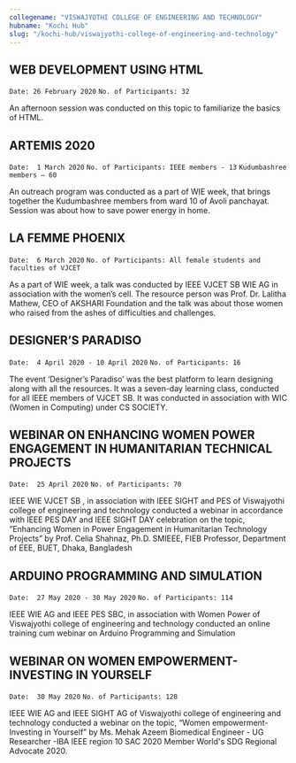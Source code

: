 ```yaml
---
collegename: "VISWAJYOTHI COLLEGE OF ENGINEERING AND TECHNOLOGY"
hubname: "Kochi Hub"
slug: "/kochi-hub/viswajyothi-college-of-engineering-and-technology"
---
```



## WEB DEVELOPMENT USING HTML

```Date: 26 February 2020```
```No. of Participants: 32```

An afternoon session was conducted on this topic to familiarize the basics of HTML. 


## ARTEMIS 2020

```Date:  1 March 2020```
```No. of Participants: IEEE members - 13```
```Kudumbashree members – 60```

An outreach program was conducted as a part of WIE week, that brings together the Kudumbashree members from ward 10 of Avoli panchayat. Session was about how to save power energy in home. 


## LA FEMME PHOENIX

```Date:  6 March 2020```
```No. of Participants: All female students and faculties of VJCET```

As a part of WIE week, a talk was conducted by IEEE VJCET SB WIE AG in association with the women’s cell. The resource person was Prof. Dr. Lalitha Mathew, CEO of AKSHARI Foundation and the talk was about those women who raised from the ashes of difficulties and challenges. 


## DESIGNER’S PARADISO

```Date:  4 April 2020 - 10 April 2020```
```No. of Participants: 16```

The event ‘Designer’s Paradiso’ was the best platform to learn designing along with all the resources. It was a seven-day learning class, conducted for all IEEE members of VJCET SB. It was conducted in association with WIC (Women in Computing) under CS SOCIETY. 


## WEBINAR ON ENHANCING WOMEN POWER ENGAGEMENT IN HUMANITARIAN TECHNICAL PROJECTS
```Date:  25 April 2020```
```No. of Participants: 70```

IEEE WIE VJCET SB , in association with IEEE SIGHT and PES of Viswajyothi college of engineering and technology conducted a webinar in accordance with IEEE PES DAY and IEEE SIGHT DAY celebration on the topic, ”Enhancing Women in Power Engagement in Humanitarian Technology Projects”  by Prof. Celia Shahnaz, Ph.D. SMIEEE, FIEB Professor, Department of EEE, BUET, Dhaka, Bangladesh


## ARDUINO PROGRAMMING AND SIMULATION
```Date:  27 May 2020 - 30 May 2020```
```No. of Participants: 114```

IEEE WIE AG and IEEE PES SBC, in   association with Women Power of Viswajyothi college of engineering and technology conducted an online training cum webinar on Arduino Programming and Simulation

## WEBINAR ON WOMEN EMPOWERMENT-INVESTING IN YOURSELF
```Date:  30 May 2020```
```No. of Participants: 128```

IEEE WIE AG and IEEE SIGHT AG of Viswajyothi college of engineering and technology conducted a webinar on the topic, “Women empowerment-Investing in Yourself” by Ms. Mehak Azeem Biomedical Engineer - UG Researcher -IBA IEEE region 10 SAC 2020 Member World's SDG Regional Advocate 2020.
